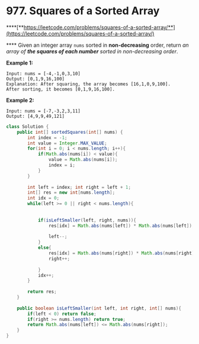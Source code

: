 # 977. Squares of a Sorted Array

\*\*\*\*[**https://leetcode.com/problems/squares-of-a-sorted-array/**](https://leetcode.com/problems/squares-of-a-sorted-array/)  
  
**** Given an integer array `nums` sorted in **non-decreasing** order, return _an array of **the squares of each number** sorted in non-decreasing order_.  
  
**Example 1:**

```text
Input: nums = [-4,-1,0,3,10]
Output: [0,1,9,16,100]
Explanation: After squaring, the array becomes [16,1,0,9,100].
After sorting, it becomes [0,1,9,16,100].
```

**Example 2:**

```text
Input: nums = [-7,-3,2,3,11]
Output: [4,9,9,49,121]
```



```java
class Solution {
    public int[] sortedSquares(int[] nums) {
        int index = -1;
        int value = Integer.MAX_VALUE;
        for(int i = 0; i < nums.length; i++){
            if(Math.abs(nums[i]) < value){
                value = Math.abs(nums[i]);
                index = i;
            }
        }
        
        int left = index; int right = left + 1;
        int[] res = new int[nums.length]; 
        int idx = 0;
        while(left >= 0 || right < nums.length){
          
            
            if(isLeftSmaller(left, right, nums)){
                res[idx] = Math.abs(nums[left]) * Math.abs(nums[left]);
                
                left--;
            }
            else{
                res[idx] = Math.abs(nums[right]) * Math.abs(nums[right]);
                right++;
                
            }
            idx++;
        }
        
        return res;
    }
    
    public boolean isLeftSmaller(int left, int right, int[] nums){
        if(left < 0) return false;
        if(right >= nums.length) return true;
        return Math.abs(nums[left]) <= Math.abs(nums[right]);
    }
}
```

